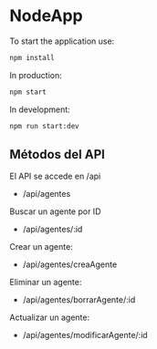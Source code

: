 # NodeApp

To start the application use:

```sh
npm install
```

In production:

```sh
npm start
```

In development:

```sh
npm run start:dev
```


## Métodos del API

El API se accede en /api

- /api/agentes

Buscar un agente por ID
- /api/agentes/:id

Crear un agente:
 - /api/agentes/creaAgente

Eliminar un agente:
- /api/agentes/borrarAgente/:id

Actualizar un agente:

- /api/agentes/modificarAgente/:id


